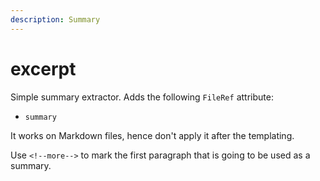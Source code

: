 ```yaml
---
description: Summary
---
```


# excerpt

Simple summary extractor. Adds the following `FileRef` attribute:

* `summary`

It works on Markdown files, hence don't apply it after the templating.

Use `<!--more-->` to mark the first paragraph that is going to be used as a summary.
